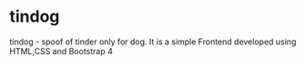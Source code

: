 # tindog
tindog - spoof of tinder only for dog. It is a simple Frontend developed using HTML,CSS and Bootstrap 4
